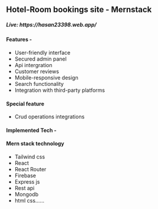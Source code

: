 <h2>Hotel-Room bookings site - Mernstack</h2>
<h5>Live: https://hasan23398.web.app/</h5>

<h4>Features -  </h4> <ul> <li>User-friendly interface</li> <li>Secured admin panel</li> <li>Api intergration</li> <li>Customer reviews</li> <li>Mobile-responsive design</li> <li>Search functionality</li> <li>Integration with third-party platforms</li></ul>
<h4>Special feature</h4> <ul><li>Crud operations integrations</li></ul>


<h4>Implemented Tech -  <h4>Mern stack technology</h4> </h4> <ul> <li>Tailwind css</li> <li>React</li> <li>React Router</li> <li>Firebase</li> <li>Express js</li> <li>Rest api</li> <li>Mongodb</li> <li>html css......</li>
 


